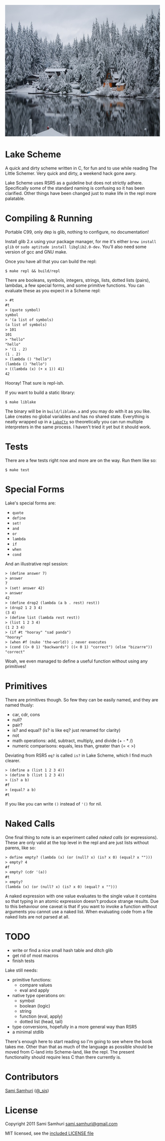 <p align=center><img src=https://github.com/samsonjs/lake/raw/master/lake.jpg width=640 height=428 alt="Shawnigan Lake"></p>

Lake Scheme
===========

A quick and dirty scheme written in C, for fun and to use while reading The Little Schemer. Very quick and dirty, a weekend hack gone awry.

Lake Scheme uses RSR5 as a guideline but does not strictly adhere. Specifically some of the standard naming is confusing so it has been clarified. Other things have been changed just to make life in the repl more palatable.

Compiling & Running
===================

Portable C99, only dep is glib, nothing to configure, no documentation!

Install glib 2.x using your package manager, for me it's either `brew install glib` or `sudo aptitude install libglib2.0-dev`. You'll also need some version of gcc and GNU make.

Once you have all that you can build the repl:

    $ make repl && build/repl

There are booleans, symbols, integers, strings, lists, dotted lists (pairs), lambdas, a few special forms, and some primitive functions. You can evaluate these as you expect in a Scheme repl:

    > #t
    #t
    > (quote symbol)
    symbol
    > '(a list of symbols)
    (a list of symbols)
    > 101
    101
    > "hello"
    "hello"
    > '(1 . 2)
    (1 . 2)
    > (lambda () "hello")
    (lambda () "hello")
    > ((lambda (x) (+ x 1)) 41)
    42

Hooray! That sure is repl-ish.

If you want to build a static library:

    $ make liblake

The binary will be in `build/liblake.a` and you may do with it as you like. Lake creates no global variables and has no shared state. Everything is neatly wrapped up in a [`LakeCtx`](blob/master/src/lake.h#L120-128) so theoretically you can run multiple interpreters in the same process. I haven't tried it yet but it should work.

Tests
=====

There are a few tests right now and more are on the way. Run them like so:

    $ make test

Special Forms
=============

Lake's special forms are:

  * `quote`
  * `define`
  * `set!`
  * `and`
  * `or`
  * `lambda`
  * `if`
  * `when`
  * `cond`

And an illustrative repl session:

    > (define answer 7)
    > answer
    7
    > (set! answer 42)
    > answer
    42
    > (define drop2 (lambda (a b . rest) rest))
    > (drop2 1 2 3 4)
    (3 4)
    > (define list (lambda rest rest))
    > (list 1 2 3 4)
    (1 2 3 4)
    > (if #t "hooray" "sad panda")
    "hooray"
    > (when #f (nuke 'the-world)) ; never executes
    > (cond ((> 0 1) "backwards") ((< 0 1) "correct") (else "bizarre"))
    "correct"

Woah, we even managed to define a useful function without using any primitives!

Primitives
==========

There are primitives though. So few they can be easily named, and they are named thusly:

  * car, cdr, cons
  * null?
  * pair?
  * is? and equal? (is? is like eq? just renamed for clarity)
  * not
  * math operations: add, subtract, multiply, and divide (+ - * /)
  * numeric comparisons: equals, less than, greater than (= < >)

Deviating from RSR5 `eq?` is called `is?` in Lake Scheme, which I find much clearer.

    > (define a (list 1 2 3 4))
    > (define b (list 1 2 3 4))
    > (is? a b)
    #f
    > (equal? a b)
    #t

If you like you can write `()` instead of `'()` for nil.

Naked Calls
===========

One final thing to note is an experiment called *naked calls* (or expressions). These are only valid at the top level in the repl and are just lists without parens, like so:

    > define empty? (lambda (x) (or (null? x) (is? x 0) (equal? x "")))
    > empty? 4
    #f
    > empty? (cdr '(a))
    #t
    > empty?
    (lambda (x) (or (null? x) (is? x 0) (equal? x "")))

A naked expression with one value evaluates to the single value it contains so that typing in an atomic expression doesn't produce strange results. Due to this behaviour one caveat is that if you want to invoke a function without arguments you cannot use a naked list. When evaluating code from a file naked lists are not parsed at all.

TODO
====

* write or find a nice small hash table and ditch glib
* get rid of most macros
* finish tests

Lake still needs:

  * primitive functions:
    * compare values
    * eval and apply
  * native type operations on:
    * symbol
    * boolean (logic)
    * string
    * function (eval, apply)
    * dotted list (head, tail)
  * type conversions, hopefully in a more general way than RSR5
  * a minimal stdlib

There's enough here to start reading so I'm going to see where the book takes me. Other than that as much of the language as possible should be moved from C-land into Scheme-land, like the repl. The present functionality should require less C than there currently is.

Contributors
============

[Sami Samhuri](http://samhuri.net) ([@_sjs](https://twitter.com/_sjs))

License
=======

Copyright 2011 Sami Samhuri <sami.samhuri@gmail.com>

MIT licensed, see the [included LICENSE file](blob/master/LICENSE)
